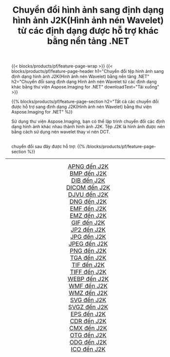 ﻿---
title: Chuyển đổi hình ảnh sang định dạng hình ảnh J2K(Hình ảnh nén Wavelet) từ các định dạng được hỗ trợ khác bằng nền tảng .NET 
weight: 3920
url: /vi/net/conversion/to/j2k 
lang: vi
langdirlevel: 2
locales: zh-hans,ja,it,ru,de,es,fr,nl,id,lt,pl,pt,vi,tr,ko,zh-hant,ar,hi,th,sv,cs,uk,he
description: Sử dụng Aspose.Imaging cho thư viện .NET, thật dễ dàng để chuyển đổi sang J2K(Hình ảnh nén Wavelet) từ các định dạng hình ảnh được hỗ trợ khác
---

{{< blocks/products/pf/feature-page-wrap >}}
{{< blocks/products/pf/feature-page-header h1="Chuyển đổi tệp hình ảnh sang định dạng hình ảnh J2K(Hình ảnh nén Wavelet) bằng nền tảng .NET" h2="Chuyển đổi sang định dạng Hình ảnh nén Wavelet từ các định dạng khác bằng thư viện Aspose.Imaging for .NET" downloadText="Tải xuống" >}}


{{% blocks/products/pf/feature-page-section  h2="Tất cả các chuyển đổi được hỗ trợ sang định dạng J2K(Hình ảnh nén Wavelet) bằng thư viện Aspose.Imaging for .NET" %}}
<p align=justify>Sử dụng thư viện Aspose.Imaging, bạn có thể lập trình chuyển đổi các định dạng hình ảnh khác nhau thành hình ảnh J2K. Tệp J2K là hình ảnh được nén bằng cách sử dụng nén wavelet thay vì nén DCT.</p>
<br/>
chuyển đổi sau đây được hỗ trợ:
{{% /blocks/products/pf/feature-page-section %}}
<div class="container-fluid productfamilypage bg-gray">
    <div class="convertypes bg-gray agp-content section">
        <div class="container">
		<hr style="margin-left:-20px;"/>
		<div class="row other-converters" style="gap: 10px;font-size: 19px;text-align:center;">
		    <div class='col-md-2 other-converter remove-lp remove-rp'><a href="/imaging/vi/net/conversion/apng-to-j2k" style="padding:15px;">APNG đến J2K</a></div>
<div class='col-md-2 other-converter remove-lp remove-rp'><a href="/imaging/vi/net/conversion/bmp-to-j2k" style="padding:15px;">BMP đến J2K</a></div>
<div class='col-md-2 other-converter remove-lp remove-rp'><a href="/imaging/vi/net/conversion/dib-to-j2k" style="padding:15px;">DIB đến J2K</a></div>
<div class='col-md-2 other-converter remove-lp remove-rp'><a href="/imaging/vi/net/conversion/dicom-to-j2k" style="padding:15px;">DICOM đến J2K</a></div>
<div class='col-md-2 other-converter remove-lp remove-rp'><a href="/imaging/vi/net/conversion/djvu-to-j2k" style="padding:15px;">DJVU đến J2K</a></div>
<div class='col-md-2 other-converter remove-lp remove-rp'><a href="/imaging/vi/net/conversion/dng-to-j2k" style="padding:15px;">DNG đến J2K</a></div>
<div class='col-md-2 other-converter remove-lp remove-rp'><a href="/imaging/vi/net/conversion/emf-to-j2k" style="padding:15px;">EMF đến J2K</a></div>
<div class='col-md-2 other-converter remove-lp remove-rp'><a href="/imaging/vi/net/conversion/emz-to-j2k" style="padding:15px;">EMZ đến J2K</a></div>
<div class='col-md-2 other-converter remove-lp remove-rp'><a href="/imaging/vi/net/conversion/gif-to-j2k" style="padding:15px;">GIF đến J2K</a></div>
<div class='col-md-2 other-converter remove-lp remove-rp'><a href="/imaging/vi/net/conversion/jp2-to-j2k" style="padding:15px;">JP2 đến J2K</a></div>
<div class='col-md-2 other-converter remove-lp remove-rp'><a href="/imaging/vi/net/conversion/jpg-to-j2k" style="padding:15px;">JPG đến J2K</a></div>
<div class='col-md-2 other-converter remove-lp remove-rp'><a href="/imaging/vi/net/conversion/jpeg-to-j2k" style="padding:15px;">JPEG đến J2K</a></div>
<div class='col-md-2 other-converter remove-lp remove-rp'><a href="/imaging/vi/net/conversion/png-to-j2k" style="padding:15px;">PNG đến J2K</a></div>
<div class='col-md-2 other-converter remove-lp remove-rp'><a href="/imaging/vi/net/conversion/tga-to-j2k" style="padding:15px;">TGA đến J2K</a></div>
<div class='col-md-2 other-converter remove-lp remove-rp'><a href="/imaging/vi/net/conversion/tif-to-j2k" style="padding:15px;">TIF đến J2K</a></div>
<div class='col-md-2 other-converter remove-lp remove-rp'><a href="/imaging/vi/net/conversion/tiff-to-j2k" style="padding:15px;">TIFF đến J2K</a></div>
<div class='col-md-2 other-converter remove-lp remove-rp'><a href="/imaging/vi/net/conversion/webp-to-j2k" style="padding:15px;">WEBP đến J2K</a></div>
<div class='col-md-2 other-converter remove-lp remove-rp'><a href="/imaging/vi/net/conversion/wmf-to-j2k" style="padding:15px;">WMF đến J2K</a></div>
<div class='col-md-2 other-converter remove-lp remove-rp'><a href="/imaging/vi/net/conversion/wmz-to-j2k" style="padding:15px;">WMZ đến J2K</a></div>
<div class='col-md-2 other-converter remove-lp remove-rp'><a href="/imaging/vi/net/conversion/svg-to-j2k" style="padding:15px;">SVG đến J2K</a></div>
<div class='col-md-2 other-converter remove-lp remove-rp'><a href="/imaging/vi/net/conversion/svgz-to-j2k" style="padding:15px;">SVGZ đến J2K</a></div>
<div class='col-md-2 other-converter remove-lp remove-rp'><a href="/imaging/vi/net/conversion/eps-to-j2k" style="padding:15px;">EPS đến J2K</a></div>
<div class='col-md-2 other-converter remove-lp remove-rp'><a href="/imaging/vi/net/conversion/cdr-to-j2k" style="padding:15px;">CDR đến J2K</a></div>
<div class='col-md-2 other-converter remove-lp remove-rp'><a href="/imaging/vi/net/conversion/cmx-to-j2k" style="padding:15px;">CMX đến J2K</a></div>
<div class='col-md-2 other-converter remove-lp remove-rp'><a href="/imaging/vi/net/conversion/otg-to-j2k" style="padding:15px;">OTG đến J2K</a></div>
<div class='col-md-2 other-converter remove-lp remove-rp'><a href="/imaging/vi/net/conversion/odg-to-j2k" style="padding:15px;">ODG đến J2K</a></div>
<div class='col-md-2 other-converter remove-lp remove-rp'><a href="/imaging/vi/net/conversion/ico-to-j2k" style="padding:15px;">ICO đến J2K</a></div>
                </div>
        </div>
    </div>
</div>
<br/>

